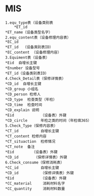 # MIS
    1.equ_type表（设备类别表
  		*ET_id
	*ET_name（设备类型名字）
    2.equ_content表（设备修理内容表）
    *EC_id
    *ET_id  （设备类别表ID）
    *EC_content （设备修理内容）
    3.Equiment表（设备表）
    *Eid  自增长主键
    *Enumber 设备型号
    *ET_id（设备类别表ID）
    4.Check_Detail表（保修详情表）
    *CD_id  自增长主键
    *CD_group 小组名
    *CD_person 检修人
    *CD_type  检查类型（年检）
    *CD_time  检查时间
    *CD_explain 说明
    *Eid			（设备表）外键
    *CD_circle		年检之类的时间（年检填365）
    5.Check_Type（保修内容表）
    *CT_id   		自增长主键
    *CT_content	检修内容
    *CT_situaction  检修情况
    *CT_note  备注
    *Eid		（设备表）外键
    *CD_id		 （保修详情表）外键	
    6.Check_consume（保修消耗表）
    *CC_id  		自增长主键
    *CD_id			（保修详情表）外键
    *Eid			（设备表）外键
    *CC_material	 消耗材料名字
    *CC_quantity	 消耗材料数量

